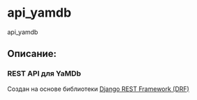 # api_yamdb
api_yamdb

## Описание:
### REST API для YaMDb
Создан на основе библиотеки [Django REST Framework (DRF)](https://github.com/ilyachch/django-rest-framework-rusdoc)
